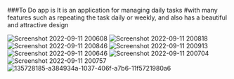 ###To Do app is It is an application for managing daily tasks
#with many features such as repeating the task daily or weekly, and also has a beautiful and attractive design


![Screenshot 2022-09-11 200608](https://user-images.githubusercontent.com/94804979/189543015-6c4ae3af-5234-4c94-b2d4-7fd879eeb686.png)
![Screenshot 2022-09-11 200818](https://user-images.githubusercontent.com/94804979/189543019-82e041b8-2de9-4a66-942f-a9c0d85b1e12.png)
![Screenshot 2022-09-11 200846](https://user-images.githubusercontent.com/94804979/189543020-7dd5fc2a-9bf8-4c01-a0e7-b20b4a85cd0e.png)
![Screenshot 2022-09-11 200913](https://user-images.githubusercontent.com/94804979/189543021-36ce8521-500d-45c5-a97e-ffe8a7383084.png)
![Screenshot 2022-09-11 200646](https://user-images.githubusercontent.com/94804979/189543022-0d639201-ac0e-4f47-a950-feeaa5b596c1.png)
![Screenshot 2022-09-11 200704](https://user-images.githubusercontent.com/94804979/189543024-2ce7f99d-13c6-41b8-8526-28515a1b6938.png)
![Screenshot 2022-09-11 200757](https://user-images.githubusercontent.com/94804979/189543025-c04b2b56-f3f8-4164-afb6-4fb2851e4fec.png)
![135728185-a384934a-1037-406f-a7b6-11f5721980a6](https://user-images.githubusercontent.com/94804979/189543324-a443dbbe-c971-445a-8cb2-50900bea6711.jpg)

